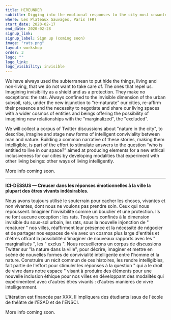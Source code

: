 ```yaml
---
title: HEREUNDER
subtitle: Digging into the emotional responses to the city most unwanted living beings.
where: Les Plateaux Sauvages, Paris (FR)
start_date: 2020-02-17
end_date: 2020-02-28
signup_link:
signup_label: Sign up (coming soon)
image: "rats.png"
layout: workshop
order: 3
logo: ""
logo_link:
logo_visibility: invisible
---
```


We have always used the subterranean to put hide the things, living and non-living, that we do not want to take care of. The ones that repel us. Imagining invisibility as a shield and as a protection. They make no exceptions: the rats. Always confined to the invisible dimension of the urban subsoil, rats, under the new injunction to “re-naturate” our cities, re-affirm their presence and the necessity to negotiate and share our living spaces with a wider cosmos of entities and beings offering the possibility of imagining new relationships with the "marginalized", the "excluded".

We will collect a corpus of Twitter discussions about "nature in the city", to describe, imagine and stage new forms of intelligent conviviality between man and nature. Building a common narrative of these stories, making them intelligible, is part of the effort to stimulate answers to the question “who is entitled to live in our space?” aimed at producing elements for a new ethical inclusiveness for our cities by developing modalities that experiment with other living beings: other ways of living intelligently.

More info coming soon.

<hr>


**ICI-DESSUS — Creuser dans les réponses émotionnelles à la ville la plupart des êtres vivants indésirables.**

Nous avons toujours utilisé le souterrain pour cacher les choses, vivantes et non vivantes, dont nous ne voulons pas prendre soin. Ceux qui nous repoussent. Imaginer l'invisibilité comme un bouclier et une protection. Ils ne font aucune exception : les rats. Toujours confinés à la dimension invisible du sous-sol urbain, les rats, sous la nouvelle injonction de " renaturer " nos villes, réaffirment leur présence et la nécessité de négocier et de partager nos espaces de vie avec un cosmos plus large d'entités et d'êtres offrant la possibilité d'imaginer de nouveaux rapports avec les " marginalisés ", les " exclus ". Nous recueillerons un corpus de discussions Twitter sur "la nature dans la ville", pour décrire, imaginer et mettre en scène de nouvelles formes de convivialité intelligente entre l'homme et la nature. Construire un récit commun de ces histoires, les rendre intelligibles, fait partie de l'effort pour stimuler les réponses à la question " qui a le droit de vivre dans notre espace " visant à produire des éléments pour une nouvelle inclusion éthique pour nos villes en développant des modalités qui expérimentent avec d'autres êtres vivants : d'autres manières de vivre intelligemment.

L'itération est financée par XXX. Il impliquera des étudiants issus de l'école de théâtre de l'ESAD et de l'ENSCI.

More info coming soon.
